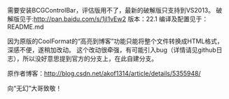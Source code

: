 需要安装BCGControlBar，评估版用不了，最新的破解版只支持到VS2013。
破解版见于:http://pan.baidu.com/s/1jI1vEw2
版本：22.1
编译及配置见于：README.md

因为原版的CoolFormat的“高亮到博客”功能只能将整个文件转换成HTML格式，深感不便，遂稍加改动。
这个改动很牵强，有可能引入bug（详情请见github日志），所以没好意思提到官方的分支上，在此自建分支。

原作者博客：http://blog.csdn.net/akof1314/article/details/5355948/

向“无幻”大哥致敬！

